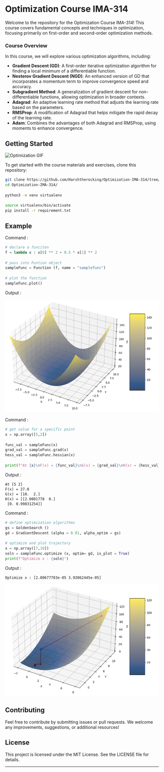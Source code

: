 # Optimization Course IMA-314

Welcome to the repository for the Optimization Course IMA-314! This course covers fundamental concepts and techniques in optimization, focusing primarily on first-order and second-order optimization methods.

### Course Overview

In this course, we will explore various optimization algorithms, including:

- **Gradient Descent (GD)**: A first-order iterative optimization algorithm for finding a local minimum of a differentiable function.
- **Nesterov Gradient Descent (NGD)**: An enhanced version of GD that incorporates a momentum term to improve convergence speed and accuracy.
- **Subgradient Method**: A generalization of gradient descent for non-differentiable functions, allowing optimization in broader contexts.
- **Adagrad**: An adaptive learning rate method that adjusts the learning rate based on the parameters.
- **RMSProp**: A modification of Adagrad that helps mitigate the rapid decay of the learning rate.
- **Adam**: Combines the advantages of both Adagrad and RMSProp, using moments to enhance convergence. 


## Getting Started
![Optimization GIF](https://media4.giphy.com/media/v1.Y2lkPTc5MGI3NjExMTJubjE1MnV6amZvNTlmcTMxemRwZHNzOWJ1d3JvY3VmZHYyd3d0eSZlcD12MV9pbnRlcm5hbF9naWZfYnlfaWQmY3Q9Zw/eChf44Gyj2VrO/200.webp)  <!-- Replace with a relevant GIF URL -->

To get started with the course materials and exercises, clone this repository:

```bash
git clone https://github.com/Harshtherocking/Optimization-IMA-314/tree/main
cd Optimization-IMA-314/

python3 -m venv virtualenv

source virtualenv/bin/activate
pip install -r requirement.txt
```

## Example
Command :
```python
# declare a funciton 
f = lambda x : x[0] ** 2 + 0.5 * x[1] ** 2

# pass into Funtion object
sampleFunc = Function (f, name = "samplefunc")

# plot the function
sampleFunc.plot()
```

Output : 

![image](./src/Figure_1.png)

Command : 
```python
# get value for a specific point
x = np.array([5,2])

func_val = sampleFunc(x)
grad_val = sampleFunc.grad(x)
hess_val = sampleFunc.hessian(x)

print(f"At {x}\nF(x) = {func_val}\nG(x) = {grad_val}\nH(x) = {hess_val}")
```

Output : 
```console
At [5 2]
F(x) = 27.0
G(x) = [10.  2.]
H(x) = [[2.0001778  0.]
 [0. 0.99831254]]
```

Command : 
```python
# define optimization algorithms
gs = GoldenSearch () 
gd = GradientDescent (alpha = 0.01, alpha_optim = gs)

# optimize and plot trajectory
x = np.array([7,10])
soln = sampleFunc.optimize (x, optim= gd, is_plot = True)
print(f"Optimize x : {soln}")
```

Output : 
```console
Optimize x : [2.80677703e-05 3.93062445e-05]
```

![image](./src/Figure_2.png)

## Contributing

Feel free to contribute by submitting issues or pull requests. We welcome any improvements, suggestions, or additional resources!

## License

This project is licensed under the MIT License. See the LICENSE file for details.

---
